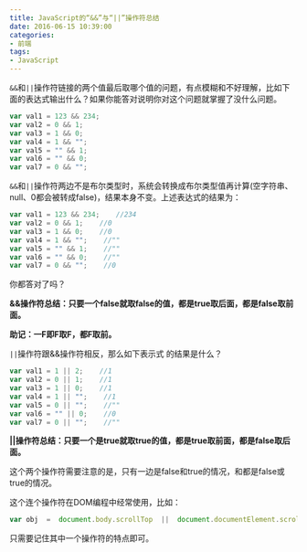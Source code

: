 ```yaml
---
title: JavaScript的“&&”与“||”操作符总结
date: 2016-06-15 10:39:00
categories:
- 前端
tags:
- JavaScript
---
```


`&&`和`||`操作符链接的两个值最后取哪个值的问题，有点模糊和不好理解，比如下面的表达式输出什么？如果你能答对说明你对这个问题就掌握了没什么问题。
<!-- more -->
```js
var val1 = 123 && 234; 
var val2 = 0 && 1; 
var val3 = 1 && 0; 
var val4 = 1 && ""; 
var val5 = "" && 1; 
var val6 = "" && 0; 
var val7 = 0 && "";
```

`&&`和`||`操作符两边不是布尔类型时，系统会转换成布尔类型值再计算(空字符串、null、0都会被转成false)，结果本身不变。上述表达式的结果为：
```js
var val1 = 123 && 234;    //234
var val2 = 0 && 1;    //0
var val3 = 1 && 0;    //0
var val4 = 1 && "";    //""
var val5 = "" && 1;    //""
var val6 = "" && 0;    //""
var val7 = 0 && "";    //0
```
你都答对了吗？

**&&操作符总结：只要一个false就取false的值，都是true取后面，都是false取前面。**

**助记：一F即F取F，都F取前。**

`||`操作符跟&&操作符相反，那么如下表示式 的结果是什么？

```js
var val1 = 1 || 2;    //1
var val2 = 0 || 1;    //1
var val3 = 1 || 0;    //1
var val4 = 1 || "";    //1
var val5 = 0 || "";    //""
var val6 = "" || 0;    //0
var val7 = 0 || "";    //""
```
**||操作符总结：只要一个是true就取true的值，都是true取前面，都是false取后面。**

这个两个操作符需要注意的是，只有一边是false和true的情况，和都是false或true的情况。

这个连个操作符在DOM编程中经常使用，比如：
```js
var obj  =  document.body.scrollTop  ||  document.documentElement.scrollTop;
```
只需要记住其中一个操作符的特点即可。
